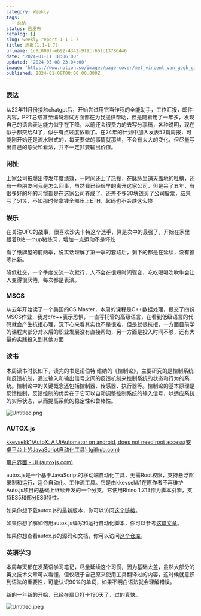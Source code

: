 ```yaml
---
category: Weekly
tags:
  - 总结
status: 已发布
catalog: []
slug: weekly-report-1-1-1-7
title: 周报(1.1-1.7)
urlname: 1c8c009f-e692-4342-9f9c-66fc13786446
date: '2024-01-11 18:06:00'
updated: '2024-05-08 23:04:00'
image: 'https://www.notion.so/images/page-cover/met_vincent_van_gogh_ginoux.jpg'
published: 2024-01-08T08:00:00.000Z
---
```


### 表达


从22年11月份接触chatgpt后，开始尝试用它当作我的全能助手，工作汇报，邮件内容，PPT总结甚至编码测试方面都在为我提供帮助，但是随着用了一年多，发现自己的语言表达能力似乎在下降，以前还会很费力的去写分享稿，各种说明，现在似乎都交给AI了，似乎有点过度依赖了。在24年的计划中加入发表52篇周报，可能刚开始还是流水账式的，每天要做的事情就那些，不会有太大的变化，但尽量写出自己的感受和看法，并不一定非要输出价值。


### 闲扯


上家公司被爆出停发年度绩效，一时间还上了热搜，在脉脉里铺天盖地的吐槽，还有一些朋友问我是怎么回事，虽然我已经很早的离开这家公司，但是呆了五年，有很多好的坏的习惯都是在这家公司养成了，还差不多30块钱买了公司股票，结果亏了51%，不如那时候拿钱全部压上ETH，起码也不会跌这么惨


### 娱乐


在关注UFC的战事，很喜欢沙夫卡特这个选手，算是次中的最强了，开始在家里跟着B站一个up猪练习，增加一点运动不是坏处


看了纸牌屋的前两季，说实话理解了第一季的套路后，剩下的都是在延续，没有推陈出新。


降低社交，一个季度交流一次就行，人不会在很短时间骤变，吃吃喝喝吹吹牛会让人变得很厌倦，每次都是表演。


### MSCS


从去年开始读了一个美国的CS Master，本周的课程是C++数据处理，提交了四份MSCS作业，我对c/c++表示恐惧，一直写托管的高级语言，在看到低级语言的代码就会产生抗拒心理，沉下心来看其实也不是很难，但是就很抗拒，一方面目前学的课程大部分对以后的职业发展没有直接帮助，另一方面是投入时间不够，还有大量的实践投入到其他方面


### 读书


本周读书时长如下，读完的书是诺伯特·维纳的《控制论》，主要研究的是控制系统和反馈机制，通过输入和输出信号之间的反馈机制来控制系统的状态和行为的系统。控制论中的关键概念还包括控制器、传感器、执行器等。控制论的基本原理是反馈控制，反馈控制的优势在于它可以自动调整控制系统的输入信号，以适应系统的实际状态，从而提高系统的稳定性和鲁棒性。


![Untitled.png](https://prod-files-secure.s3.us-west-2.amazonaws.com/5d24fe63-e567-4804-86f9-9fdc62e13082/4d744901-b410-4924-8554-36cce6e9aab7/Untitled.png?X-Amz-Algorithm=AWS4-HMAC-SHA256&X-Amz-Content-Sha256=UNSIGNED-PAYLOAD&X-Amz-Credential=ASIAZI2LB4662AS6CZXJ%2F20250205%2Fus-west-2%2Fs3%2Faws4_request&X-Amz-Date=20250205T213403Z&X-Amz-Expires=3600&X-Amz-Security-Token=IQoJb3JpZ2luX2VjEDIaCXVzLXdlc3QtMiJHMEUCIQDWQPTKMXj%2BKO7zuHDgBIJnLA3LX0RT%2Fbh0kW9bIcsCggIgMCfjNwYOjWNZVF2QYkMGszG8tAH8TUrD0tIE7g0etN4q%2FwMIShAAGgw2Mzc0MjMxODM4MDUiDBfk3FDGcZEo9zjQ0SrcA8RvypWUrBJVDXy52YCHjD2UdFVLeYLwi853bfSeoy6KDXDNZBysxnuHsUT23pm9A2138WHn5%2B2MK1YlyIoEoM7r4L7UmhDs9ERhjzWzvnfrLUcvvqMTIkwaszr2T69JKRawa2i3sk1T3gE66CaI%2BI04ge3%2FVRfvju2MYIyATGjAI%2F3HU%2BzdUNXaseZ0fbU%2BAvpMUz61scSGNJ3DFQHhDZok7HqHpZXAvVmmWG3612xQMd0TMfzIxE2fvCjCZ5sI%2F%2FS4PaySG9QmctcfhHGNQCAYqT4dh8cT2upVObtSty0eA58%2FBULFG728%2B5eeMMnfM%2BDj6%2F0SPbz%2FZRj4jHtRJdNUSS8vkN6DVEpWBRci%2Bvijv%2BBL0hCE1RVerwFWTjUzWS86ETa54%2BzswXdv%2BLsY9EgwhRISo26BCN7zte9OtZVcxx%2BOAjFywxPFElwZ%2Bo5%2BS76LqYGnQhBputI36EmPaeNvIH5%2B8QwHQ3qxmKDwP%2Bj7NBGb6DiZ5P9G9Qk4lbYRnZZPzxJs%2BUBQmSFL2Cn2rEZxuiTbrlq14hO0nkxIBvflfGvQxQKW0kZQFUYNmYJ%2FyQqV3D0u5qcPuzZ3t9Chw051%2FvaZxorOBewEFatNc6XgNb%2Fdk6VuH32HsRfsMIq8jr0GOqUB7ujyCFsl8GkFvyojilSUinKqP25pNhizXLchREhjFGSW%2Fnz%2FfaJQ25WEKBHblNqAPF0tpjyvGYWvK7oS04OKRC9cjsaqedIc01dJ20MoDq3TEKs64YT%2F56v%2BLcy6BHTjzF%2BdAYijaH1ml8yX6PQYiJavVt0wtcorXzVRE6n9hxSs7IImFn%2FTjm4MubBJePekZIY3lqZcsOTmoxWjIUMwWoEghQ5u&X-Amz-Signature=f83181cee848276fb8b8b76357a4ca0f8044eeaf344b11a9a6924e69bea8d614&X-Amz-SignedHeaders=host&x-id=GetObject)


### AUTOX.js


[kkevsekk1/AutoX: A UiAutomator on android, does not need root access(安卓平台上的JavaScript自动化工具) (github.com)](https://github.com/kkevsekk1/AutoX)


[用户界面 - UI (autoxjs.com)](http://doc.autoxjs.com/#/ui)


autox.js是一个基于JavaScript的移动端自动化工具，无需Root权限，支持悬浮窗录制和运行，适合自动化、工作流工具。它是由kkevsekk1在原作者不再维护Auto.js项目的基础上继续开发的一个分支。它使用Rhino 1.7.13作为脚本引擎，支持ES5和部分ES6特性。


如果你想下载autox.js的最新版本，你可以访问[这个链接](https://github.com/kkevsekk1/AutoX/releases)。


如果你想了解如何用autox.js编写和运行自动化脚本，你可以参考[这篇文章](https://www.cnblogs.com/ghj1976/p/autoxjs.html)。


如果你想查看autox.js的源码和文档，你可以访问[这个仓库](https://github.com/kkevsekk1/AutoX)。


### 英语学习


本周每天都在发英语学习笔记，尽量延续这个习惯，因为基础太差，虽然大部分的英文技术文章可以看懂，但仅限于自己原来使用工具翻译过的内容，这时候就意识到语法的重要性，可能认识90%的单词，如果不明白语法就会理解错误。


新的一年新的开始，已经在扇贝打卡190天了，过的真快。


![Untitled.jpeg](https://prod-files-secure.s3.us-west-2.amazonaws.com/5d24fe63-e567-4804-86f9-9fdc62e13082/c04d3014-4bd3-4142-a613-19220f0a3512/Untitled.jpeg?X-Amz-Algorithm=AWS4-HMAC-SHA256&X-Amz-Content-Sha256=UNSIGNED-PAYLOAD&X-Amz-Credential=ASIAZI2LB4662AS6CZXJ%2F20250205%2Fus-west-2%2Fs3%2Faws4_request&X-Amz-Date=20250205T213403Z&X-Amz-Expires=3600&X-Amz-Security-Token=IQoJb3JpZ2luX2VjEDIaCXVzLXdlc3QtMiJHMEUCIQDWQPTKMXj%2BKO7zuHDgBIJnLA3LX0RT%2Fbh0kW9bIcsCggIgMCfjNwYOjWNZVF2QYkMGszG8tAH8TUrD0tIE7g0etN4q%2FwMIShAAGgw2Mzc0MjMxODM4MDUiDBfk3FDGcZEo9zjQ0SrcA8RvypWUrBJVDXy52YCHjD2UdFVLeYLwi853bfSeoy6KDXDNZBysxnuHsUT23pm9A2138WHn5%2B2MK1YlyIoEoM7r4L7UmhDs9ERhjzWzvnfrLUcvvqMTIkwaszr2T69JKRawa2i3sk1T3gE66CaI%2BI04ge3%2FVRfvju2MYIyATGjAI%2F3HU%2BzdUNXaseZ0fbU%2BAvpMUz61scSGNJ3DFQHhDZok7HqHpZXAvVmmWG3612xQMd0TMfzIxE2fvCjCZ5sI%2F%2FS4PaySG9QmctcfhHGNQCAYqT4dh8cT2upVObtSty0eA58%2FBULFG728%2B5eeMMnfM%2BDj6%2F0SPbz%2FZRj4jHtRJdNUSS8vkN6DVEpWBRci%2Bvijv%2BBL0hCE1RVerwFWTjUzWS86ETa54%2BzswXdv%2BLsY9EgwhRISo26BCN7zte9OtZVcxx%2BOAjFywxPFElwZ%2Bo5%2BS76LqYGnQhBputI36EmPaeNvIH5%2B8QwHQ3qxmKDwP%2Bj7NBGb6DiZ5P9G9Qk4lbYRnZZPzxJs%2BUBQmSFL2Cn2rEZxuiTbrlq14hO0nkxIBvflfGvQxQKW0kZQFUYNmYJ%2FyQqV3D0u5qcPuzZ3t9Chw051%2FvaZxorOBewEFatNc6XgNb%2Fdk6VuH32HsRfsMIq8jr0GOqUB7ujyCFsl8GkFvyojilSUinKqP25pNhizXLchREhjFGSW%2Fnz%2FfaJQ25WEKBHblNqAPF0tpjyvGYWvK7oS04OKRC9cjsaqedIc01dJ20MoDq3TEKs64YT%2F56v%2BLcy6BHTjzF%2BdAYijaH1ml8yX6PQYiJavVt0wtcorXzVRE6n9hxSs7IImFn%2FTjm4MubBJePekZIY3lqZcsOTmoxWjIUMwWoEghQ5u&X-Amz-Signature=41843dc0806817f9b5cca4c7fb514c3343c25fa63c6d7ea55bfc0e3cf8b5299d&X-Amz-SignedHeaders=host&x-id=GetObject)

